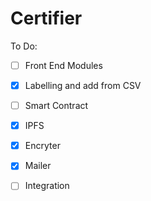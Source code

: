 # Certifier
To Do:

- [ ] Front End Modules
- [x] Labelling and add from CSV
- [ ] Smart Contract
- [x] IPFS
- [x] Encryter
- [x] Mailer
- [ ] Integration

